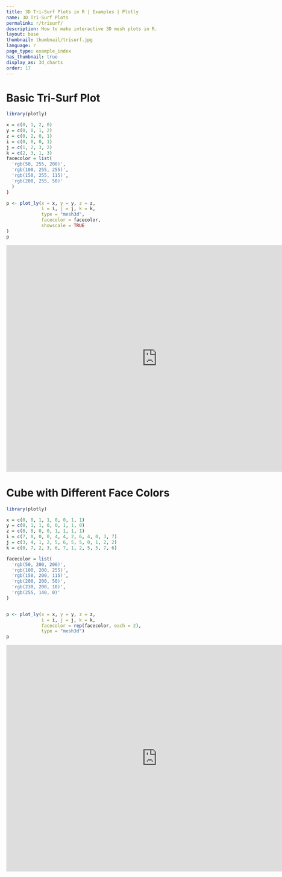 ```yaml
---
title: 3D Tri-Surf Plots in R | Examples | Plotly
name: 3D Tri-Surf Plots
permalink: r/trisurf/
description: How to make interactive 3D mesh plots in R.
layout: base
thumbnail: thumbnail/trisurf.jpg
language: r
page_type: example_index
has_thumbnail: true
display_as: 3d_charts
order: 17
---
```


# Basic Tri-Surf Plot

```r
library(plotly)

x = c(0, 1, 2, 0)
y = c(0, 0, 1, 2)
z = c(0, 2, 0, 1)
i = c(0, 0, 0, 1)
j = c(1, 2, 3, 2)
k = c(2, 3, 1, 3)
facecolor = list(
  'rgb(50, 255, 200)',
  'rgb(100, 255, 255)',
  'rgb(150, 255, 115)',
  'rgb(200, 255, 50)'
  )
)

p <- plot_ly(x = x, y = y, z = z,
             i = i, j = j, k = k,
             type = "mesh3d",
             facecolor = facecolor,
             showscale = TRUE
)
p
```
<iframe height="600" id="igraph" scrolling="no" seamless="seamless" src="https://plot.ly/~RPlotBot/3030.embed" width="800" frameBorder="0"></iframe>

# Cube with Different Face Colors

```r
library(plotly)

x = c(0, 0, 1, 1, 0, 0, 1, 1)
y = c(0, 1, 1, 0, 0, 1, 1, 0)
z = c(0, 0, 0, 0, 1, 1, 1, 1)
i = c(7, 0, 0, 0, 4, 4, 2, 6, 4, 0, 3, 7)
j = c(3, 4, 1, 2, 5, 6, 5, 5, 0, 1, 2, 2)
k = c(0, 7, 2, 3, 6, 7, 1, 2, 5, 5, 7, 6)

facecolor = list(
  'rgb(50, 200, 200)',
  'rgb(100, 200, 255)',
  'rgb(150, 200, 115)',
  'rgb(200, 200, 50)',
  'rgb(230, 200, 10)',
  'rgb(255, 140, 0)'
)


p <- plot_ly(x = x, y = y, z = z,
             i = i, j = j, k = k,
             facecolor = rep(facecolor, each = 2),
             type = "mesh3d")
p
```

<iframe height="600" id="igraph" scrolling="no" seamless="seamless" src="https://plot.ly/~RPlotBot/3032.embed" width="800" frameBorder="0"></iframe>
